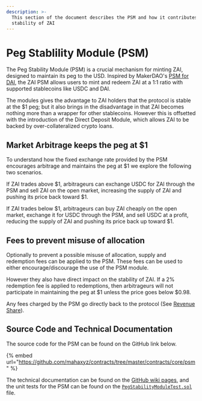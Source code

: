 ```yaml
---
description: >-
  This section of the document describes the PSM and how it contributes to the
  stability of ZAI
---
```


# Peg Stablility Module (PSM)

The Peg Stability Module (PSM) is a crucial mechanism for minting ZAI, designed to maintain its peg to the USD. Inspired by MakerDAO's [PSM for DAI](https://mips.makerdao.com/mips/details/MIP29), the ZAI PSM allows users to mint and redeem ZAI at a 1:1 ratio with supported stablecoins like USDC and DAI.

The modules gives the advantage to ZAI holders that the protocol is stable at the $1 peg; but it also brings in the disadvantage in that ZAI becomes nothing more than a wrapper for other stablecoins. However this is offsetted with the introduction of the Direct Deposit Module, which allows ZAI to be backed by over-collateralized crypto loans.

## **Market Arbitrage keeps the peg at $1**

To understand how the fixed exchange rate provided by the PSM encourages arbitrage and maintains the peg at $1 we explore the following two scenarios.

If ZAI trades above $1, arbitrageurs can exchange USDC for ZAI through the PSM and sell ZAI on the open market, increasing the supply of ZAI and pushing its price back toward $1.&#x20;

If ZAI trades below $1, arbitrageurs can buy ZAI cheaply on the open market, exchange it for USDC through the PSM, and sell USDC at a profit, reducing the supply of ZAI and pushing its price back up toward $1.

## Fees to prevent misuse of allocation

Optionally to prevent a possible misuse of allocation, supply and redemption fees can be applied to the PSM. These fees can be used to either encourage/discourage the use of the PSM module.

However they also have direct impact on the stability of ZAI. If a 2% redemption fee is applied to redemptions, then arbitrageurs will not participate in maintaining the peg at $1 unless the price goes below $0.98.

Any fees charged by the PSM go directly back to the protocol (See [Revenue Share](../../governance/revenue-share.md)).

## Source Code and Technical Documentation

The source code for the PSM can be found on the GitHub link below.

{% embed url="https://github.com/mahaxyz/contracts/tree/master/contracts/core/psm" %}

The technical documentation can be found on the [GitHub wiki pages](https://github.com/mahaxyz/contracts/wiki/PegStabilityModule), and the unit tests for the PSM can be found on the [`PegStabilityModuleTest.sol`](https://github.com/mahaxyz/contracts/blob/master/test/foundry/PegStabilityModuleTest.sol) file.
